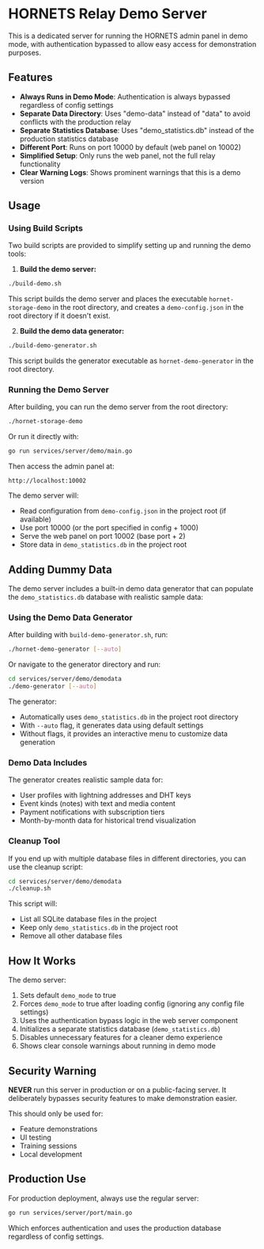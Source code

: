 # HORNETS Relay Demo Server

This is a dedicated server for running the HORNETS admin panel in demo mode, with authentication bypassed to allow easy access for demonstration purposes.

## Features

- **Always Runs in Demo Mode**: Authentication is always bypassed regardless of config settings
- **Separate Data Directory**: Uses "demo-data" instead of "data" to avoid conflicts with the production relay
- **Separate Statistics Database**: Uses "demo_statistics.db" instead of the production statistics database
- **Different Port**: Runs on port 10000 by default (web panel on 10002)
- **Simplified Setup**: Only runs the web panel, not the full relay functionality
- **Clear Warning Logs**: Shows prominent warnings that this is a demo version

## Usage

### Using Build Scripts

Two build scripts are provided to simplify setting up and running the demo tools:

1. **Build the demo server:**

```bash
./build-demo.sh
```

This script builds the demo server and places the executable `hornet-storage-demo` in the root directory, and creates a `demo-config.json` in the root directory if it doesn't exist.

2. **Build the demo data generator:**

```bash
./build-demo-generator.sh
```

This script builds the generator executable as `hornet-demo-generator` in the root directory.

### Running the Demo Server

After building, you can run the demo server from the root directory:

```bash
./hornet-storage-demo
```

Or run it directly with:

```bash
go run services/server/demo/main.go
```

Then access the admin panel at:

```
http://localhost:10002
```

The demo server will:
- Read configuration from `demo-config.json` in the project root (if available)
- Use port 10000 (or the port specified in config + 1000)
- Serve the web panel on port 10002 (base port + 2)
- Store data in `demo_statistics.db` in the project root

## Adding Dummy Data

The demo server includes a built-in demo data generator that can populate the `demo_statistics.db` database with realistic sample data:

### Using the Demo Data Generator

After building with `build-demo-generator.sh`, run:

```bash
./hornet-demo-generator [--auto]
```

Or navigate to the generator directory and run:

```bash
cd services/server/demo/demodata
./demo-generator [--auto]
```

The generator:
- Automatically uses `demo_statistics.db` in the project root directory
- With `--auto` flag, it generates data using default settings
- Without flags, it provides an interactive menu to customize data generation

### Demo Data Includes

The generator creates realistic sample data for:
- User profiles with lightning addresses and DHT keys
- Event kinds (notes) with text and media content
- Payment notifications with subscription tiers
- Month-by-month data for historical trend visualization

### Cleanup Tool

If you end up with multiple database files in different directories, you can use the cleanup script:

```bash
cd services/server/demo/demodata
./cleanup.sh
```

This script will:
- List all SQLite database files in the project
- Keep only `demo_statistics.db` in the project root
- Remove all other database files

## How It Works

The demo server:
1. Sets default `demo_mode` to true
2. Forces `demo_mode` to true after loading config (ignoring any config file settings)
3. Uses the authentication bypass logic in the web server component
4. Initializes a separate statistics database (`demo_statistics.db`)
5. Disables unnecessary features for a cleaner demo experience
6. Shows clear console warnings about running in demo mode

## Security Warning

**NEVER** run this server in production or on a public-facing server. It deliberately bypasses security features to make demonstration easier.

This should only be used for:
- Feature demonstrations
- UI testing
- Training sessions
- Local development

## Production Use

For production deployment, always use the regular server:

```bash
go run services/server/port/main.go
```

Which enforces authentication and uses the production database regardless of config settings.

